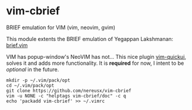 # vim-cbrief
BRIEF emulation for VIM (vim, neovim, gvim)

This module extents the BRIEF emulation of Yegappan Lakshmanan: [brief.vim](https://www.vim.org/scripts/script.php?script_id=265)

VIM has popup-window's NeoVIM has not... This nice plugin [vim-quickui](https://github.com/skywind3000/vim-quickui), solves it and adds more functionality. It is **required** for now, I intent to be *optional* in the future. 

```
mkdir -p ~/.vim/pack/opt
cd ~/.vim/pack/opt
git clone https://github.com/nereusx/vim-cbrief 
vim -u NONE -c "helptags vim-cbrief/doc" -c q
echo 'packadd vim-cbrief' >> ~/.vimrc
```
